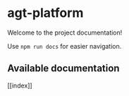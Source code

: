 # agt-platform

Welcome to the project documentation!

Use `npm run docs` for easier navigation.

## Available documentation

[[index]]
